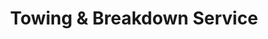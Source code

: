 ---
title: "Towing & Breakdown Service"
url: /kinsale/towing-und-breakdown-service/
shop: Autowerkstatt
---